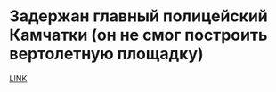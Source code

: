 # Задержан главный полицейский Камчатки (он не смог построить вертолетную площадку)



[LINK](https://varlamov.ru/2582133.html)